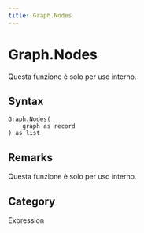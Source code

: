 ```yaml
---
title: Graph.Nodes
---
```


# Graph.Nodes


Questa funzione è solo per uso interno.


## Syntax

```powerquery
Graph.Nodes(
    graph as record
) as list
```


## Remarks

Questa funzione è solo per uso interno.



## Category
Expression
